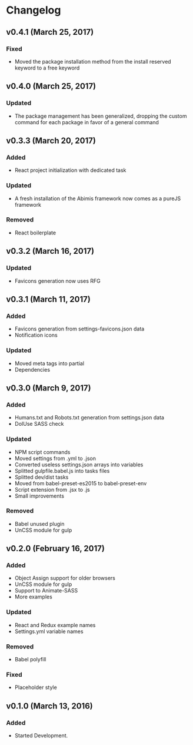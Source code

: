 # Changelog

## v0.4.1 (March 25, 2017)

### Fixed

- Moved the package installation method from the install reserved keyword to a free keyword

## v0.4.0 (March 25, 2017)

### Updated

- The package management has been generalized, dropping the custom command for each package in favor of a general command

## v0.3.3 (March 20, 2017)

### Added

- React project initialization with dedicated task

### Updated

- A fresh installation of the Abimis framework now comes as a pureJS framework

### Removed

- React boilerplate

## v0.3.2 (March 16, 2017)

### Updated

- Favicons generation now uses RFG

## v0.3.1 (March 11, 2017)

### Added

- Favicons generation from settings-favicons.json data
- Notification icons

### Updated

- Moved meta tags into partial
- Dependencies

## v0.3.0 (March 9, 2017)

### Added

- Humans.txt and Robots.txt generation from settings.json data
- DoIUse SASS check

### Updated

- NPM script commands
- Moved settings from .yml to .json
- Converted useless settings.json arrays into variables
- Splitted gulpfile.babel.js into tasks files
- Splitted dev/dist tasks
- Moved from babel-preset-es2015 to babel-preset-env
- Script extension from .jsx to .js
- Small improvements

### Removed

- Babel unused plugin
- UnCSS module for gulp

## v0.2.0 (February 16, 2017)

### Added

- Object Assign support for older browsers
- UnCSS module for gulp
- Support to Animate-SASS
- More examples

### Updated

- React and Redux example names
- Settings.yml variable names

### Removed

- Babel polyfill

### Fixed

- Placeholder style

## v0.1.0 (March 13, 2016)

### Added

- Started Development.
